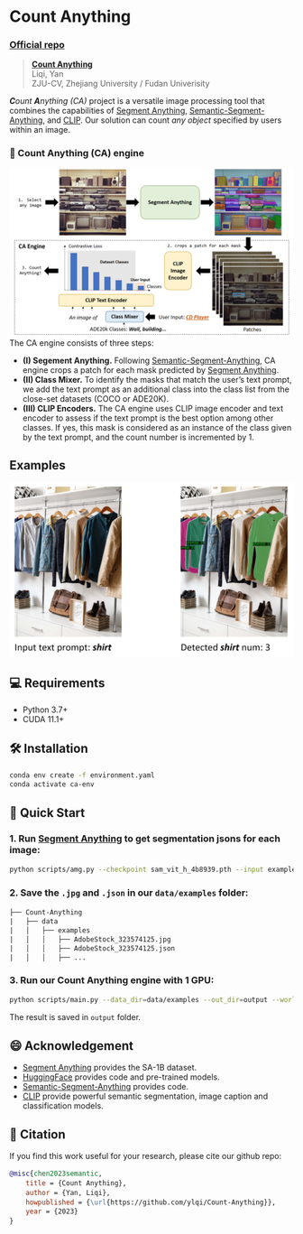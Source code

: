 # Count Anything

### [Official repo](https://github.com/ylqi/Count-Anything)
> **[Count Anything](https://github.com/ylqi/Count-Anything)**  
> Liqi, Yan                            
> ZJU-CV, Zhejiang University / Fudan Univerisity

_**C**ount **A**nything (CA)_ project is a versatile image processing tool that combines the capabilities of [Segment Anything](https://segment-anything.com/), [Semantic-Segment-Anything](https://github.com/fudan-zvg/Semantic-Segment-Anything), and [CLIP](https://arxiv.org/abs/2103.00020).
Our solution can count *any object* specified by users within an image.

### 🚄 Count Anything (CA) engine
![](./figures/CA_model.png)
The CA engine consists of three steps:
- **(I) Segement Anything.** Following [Semantic-Segment-Anything](https://github.com/fudan-zvg/Semantic-Segment-Anything), CA engine crops a patch for each mask predicted by [Segment Anything](https://segment-anything.com/).
- **(II) Class Mixer.** To identify the masks that match the user’s text prompt, we add the text prompt as an additional class into the class list from the close-set datasets (COCO or ADE20K). 
- **(III) CLIP Encoders.** The CA engine uses CLIP image encoder and text encoder to assess if the text prompt is the best option among other classes. If yes, this mask is considered as an instance of the class given by the text prompt, and the count number is incremented by 1.

## Examples
![](./figures/example_1.png)

## 💻 Requirements
- Python 3.7+
- CUDA 11.1+

## 🛠️ Installation
```bash
conda env create -f environment.yaml
conda activate ca-env
```
## 🚀 Quick Start
### 1. Run [Segment Anything](https://segment-anything.com/) to get segmentation jsons for each image:
```bash
python scripts/amg.py --checkpoint sam_vit_h_4b8939.pth --input examples/AdobeStock_323574125.jpg --output output --model-type vit_h  --pred-iou-thresh 0.98 --crop-n-layers 0 --crop-nms-thresh 0.3 --box-nms-thresh 0.5 --stability-score-thresh 0.7 --convert-to-rle
```
### 2. Save the `.jpg` and `.json` in our `data/examples` folder:
```none
├── Count-Anything
|   ├── data
|   │   ├── examples
|   │   │   ├── AdobeStock_323574125.jpg
|   │   │   ├── AdobeStock_323574125.json
|   │   │   ├── ...
```

### 3. Run our Count Anything engine with 1 GPU:
```bash
python scripts/main.py --data_dir=data/examples --out_dir=output --world_size=1 --save_img --text_prompt shirt
```
The result is saved in `output` folder.

## 😄 Acknowledgement
- [Segment Anything](https://segment-anything.com/) provides the SA-1B dataset.
- [HuggingFace](https://huggingface.co/) provides code and pre-trained models.
- [Semantic-Segment-Anything](https://github.com/fudan-zvg/Semantic-Segment-Anything) provides code.
- [CLIP](https://arxiv.org/abs/2103.00020) provide powerful semantic segmentation, image caption and classification models.

## 📜 Citation
If you find this work useful for your research, please cite our github repo:
```bibtex
@misc{chen2023semantic,
    title = {Count Anything},
    author = {Yan, Liqi},
    howpublished = {\url{https://github.com/ylqi/Count-Anything}},
    year = {2023}
}
```
